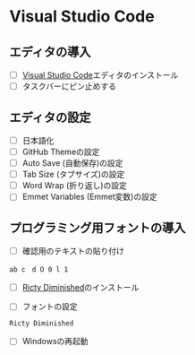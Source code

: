 # Visual Studio Code

## エディタの導入

- [ ] <a href="https://code.visualstudio.com/" target="_blank">Visual Studio Code</a>エディタのインストール
- [ ] タスクバーにピン止めする

## エディタの設定

- [ ] 日本語化
- [ ] GitHub Themeの設定
- [ ] Auto Save (自動保存)の設定
- [ ] Tab Size (タブサイズ)の設定
- [ ] Word Wrap (折り返し)の設定
- [ ] Emmet Variables (Emmet変数)の設定

## プログラミング用フォントの導入

- [ ] 確認用のテキストの貼り付け

```
ab c　d O 0 l 1
```

- [ ] <a href="https://github.com/edihbrandon/RictyDiminished/raw/master/RictyDiminished-Regular.ttf">Ricty Diminished</a>のインストール

- [ ] フォントの設定

```
Ricty Diminished
```
- [ ] Windowsの再起動